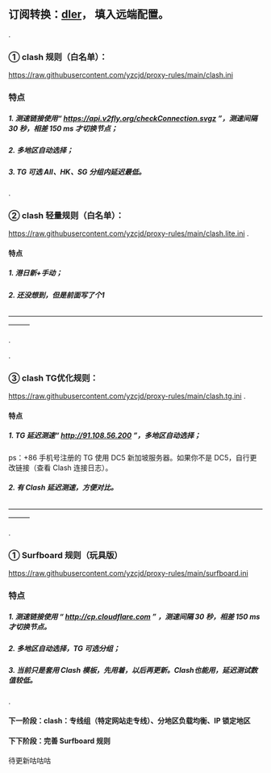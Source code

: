 ## 订阅转换：[dler](https://sub.dler.io/)， 填入远端配置。

.

### ① clash 规则（白名单）：
https://raw.githubusercontent.com/yzcjd/proxy-rules/main/clash.ini

### 特点
##### 1. 测速链接使用“ https://api.v2fly.org/checkConnection.svgz ”，测速间隔 30 秒，相差 150 ms 才切换节点；
##### 2. 多地区自动选择；
##### 3. TG 可选 All、HK、SG 分组内延迟最低。

.

### ② clash 轻量规则（白名单）：
https://raw.githubusercontent.com/yzcjd/proxy-rules/main/clash.lite.ini
.
#### 特点
##### 1. 港日新+手动；
##### 2. 还没想到，但是前面写了个1
———————————————————————————————————————

.

.

### ③ clash TG优化规则：
https://raw.githubusercontent.com/yzcjd/proxy-rules/main/clash.tg.ini
.
#### 特点
##### 1. TG 延迟测速“ http://91.108.56.200 ”，多地区自动选择；
ps：+86 手机号注册的 TG 使用 DC5 新加坡服务器。如果你不是 DC5，自行更改链接（查看 Clash 连接日志）。
##### 2. 有 Clash 延迟测速，方便对比。
———————————————————————————————————————

.
### ① Surfboard 规则（玩具版）
https://raw.githubusercontent.com/yzcjd/proxy-rules/main/surfboard.ini

### 特点
##### 1. 测速链接使用 “ http://cp.cloudflare.com ” ，测速间隔 30 秒，相差 150 ms 才切换节点。
##### 2. 多地区自动选择，TG 可选分组；
##### 3. 当前只是套用 Clash 模板，先用着，以后再更新。Clash也能用，延迟测试数值较低。

.

#### 下一阶段：clash：专线组（特定网站走专线）、分地区负载均衡、IP 锁定地区
#### 下下阶段：完善 Surfboard 规则
待更新咕咕咕
